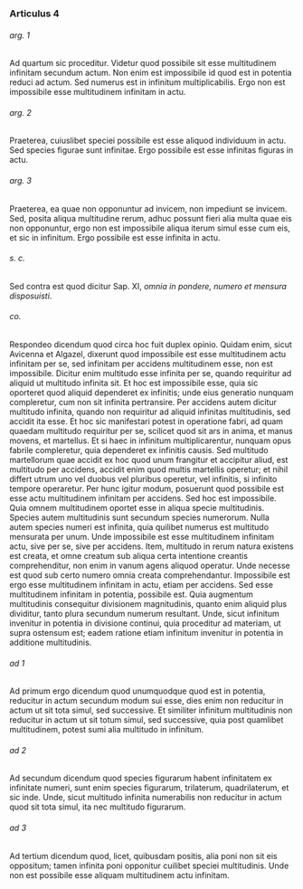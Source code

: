 ### Articulus 4

###### arg. 1
Ad quartum sic proceditur. Videtur quod possibile sit esse multitudinem infinitam secundum actum. Non enim est impossibile id quod est in potentia reduci ad actum. Sed numerus est in infinitum multiplicabilis. Ergo non est impossibile esse multitudinem infinitam in actu.

###### arg. 2
Praeterea, cuiuslibet speciei possibile est esse aliquod individuum in actu. Sed species figurae sunt infinitae. Ergo possibile est esse infinitas figuras in actu.

###### arg. 3
Praeterea, ea quae non opponuntur ad invicem, non impediunt se invicem. Sed, posita aliqua multitudine rerum, adhuc possunt fieri alia multa quae eis non opponuntur, ergo non est impossibile aliqua iterum simul esse cum eis, et sic in infinitum. Ergo possibile est esse infinita in actu.

###### s. c.
Sed contra est quod dicitur Sap. XI, *omnia in pondere, numero et mensura disposuisti*.

###### co.
Respondeo dicendum quod circa hoc fuit duplex opinio. Quidam enim, sicut Avicenna et Algazel, dixerunt quod impossibile est esse multitudinem actu infinitam per se, sed infinitam per accidens multitudinem esse, non est impossibile. Dicitur enim multitudo esse infinita per se, quando requiritur ad aliquid ut multitudo infinita sit. Et hoc est impossibile esse, quia sic oporteret quod aliquid dependeret ex infinitis; unde eius generatio nunquam compleretur, cum non sit infinita pertransire. Per accidens autem dicitur multitudo infinita, quando non requiritur ad aliquid infinitas multitudinis, sed accidit ita esse. Et hoc sic manifestari potest in operatione fabri, ad quam quaedam multitudo requiritur per se, scilicet quod sit ars in anima, et manus movens, et martellus. Et si haec in infinitum multiplicarentur, nunquam opus fabrile compleretur, quia dependeret ex infinitis causis. Sed multitudo martellorum quae accidit ex hoc quod unum frangitur et accipitur aliud, est multitudo per accidens, accidit enim quod multis martellis operetur; et nihil differt utrum uno vel duobus vel pluribus operetur, vel infinitis, si infinito tempore operaretur. Per hunc igitur modum, posuerunt quod possibile est esse actu multitudinem infinitam per accidens. Sed hoc est impossibile. Quia omnem multitudinem oportet esse in aliqua specie multitudinis. Species autem multitudinis sunt secundum species numerorum. Nulla autem species numeri est infinita, quia quilibet numerus est multitudo mensurata per unum. Unde impossibile est esse multitudinem infinitam actu, sive per se, sive per accidens. Item, multitudo in rerum natura existens est creata, et omne creatum sub aliqua certa intentione creantis comprehenditur, non enim in vanum agens aliquod operatur. Unde necesse est quod sub certo numero omnia creata comprehendantur. Impossibile est ergo esse multitudinem infinitam in actu, etiam per accidens. Sed esse multitudinem infinitam in potentia, possibile est. Quia augmentum multitudinis consequitur divisionem magnitudinis, quanto enim aliquid plus dividitur, tanto plura secundum numerum resultant. Unde, sicut infinitum invenitur in potentia in divisione continui, quia proceditur ad materiam, ut supra ostensum est; eadem ratione etiam infinitum invenitur in potentia in additione multitudinis.

###### ad 1
Ad primum ergo dicendum quod unumquodque quod est in potentia, reducitur in actum secundum modum sui esse, dies enim non reducitur in actum ut sit tota simul, sed successive. Et similiter infinitum multitudinis non reducitur in actum ut sit totum simul, sed successive, quia post quamlibet multitudinem, potest sumi alia multitudo in infinitum.

###### ad 2
Ad secundum dicendum quod species figurarum habent infinitatem ex infinitate numeri, sunt enim species figurarum, trilaterum, quadrilaterum, et sic inde. Unde, sicut multitudo infinita numerabilis non reducitur in actum quod sit tota simul, ita nec multitudo figurarum.

###### ad 3
Ad tertium dicendum quod, licet, quibusdam positis, alia poni non sit eis oppositum; tamen infinita poni opponitur cuilibet speciei multitudinis. Unde non est possibile esse aliquam multitudinem actu infinitam.

